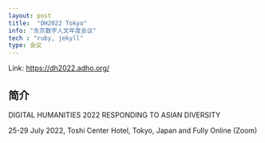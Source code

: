 ```yaml
---
layout: post
title:  "DH2022 Tokyo"
info: "东京数字人文年度会议"
tech : "ruby, jekyll"
type: 会议
---
```


Link: https://dh2022.adho.org/

## 简介
DIGITAL HUMANITIES 2022
RESPONDING TO ASIAN DIVERSITY

25-29 July 2022, Toshi Center Hotel, Tokyo, Japan and Fully Online (Zoom) 


